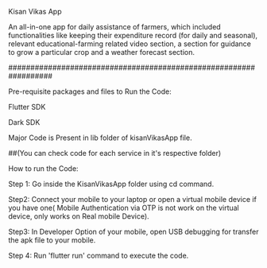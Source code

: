 Kisan Vikas App

An all-in-one app for daily assistance of farmers, which included functionalities like keeping their expenditure record (for daily and seasonal), relevant educational-farming related video section, a section for guidance to grow a particular crop and a weather forecast section.

##################################################################

Pre-requisite packages and files to Run the Code:

Flutter SDK

Dark SDK

Major Code is Present in lib folder of kisanVikasApp file.

##(You can check code for each service in it's respective folder)

How to run the Code:

Step 1: Go inside the KisanVikasApp folder using cd command.

Step2: Connect your mobile to your laptop or open a virtual mobile device if you have one( Mobile Authentication via OTP is not work on the virtual device, only works on Real mobile Device).

Step3: In Developer Option of your mobile, open USB debugging for transfer the apk file to your mobile.

Step 4: Run 'flutter run' command to execute the code.

